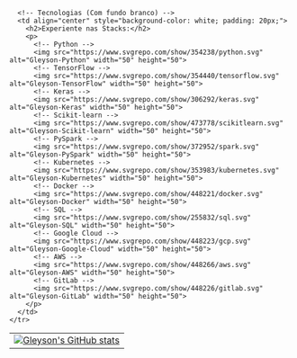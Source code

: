 <div style="overflow-x: auto;">
  <table>
    <tr>
      <!-- Estatísticas do GitHub -->
      <td align="center">
        <a href="https://github.com/anuraghazra/github-readme-stats">
          <img src="https://github-readme-stats.vercel.app/api?username=gleysonrn&show_icons=true&theme=vampire" alt="Gleyson's GitHub stats">
        </a>
      </td>

      <!-- Tecnologias (Com fundo branco) -->
      <td align="center" style="background-color: white; padding: 20px;">
        <h2>Experiente nas Stacks:</h2>
        <p>
          <!-- Python -->
          <img src="https://www.svgrepo.com/show/354238/python.svg" alt="Gleyson-Python" width="50" height="50">
          <!-- TensorFlow -->
          <img src="https://www.svgrepo.com/show/354440/tensorflow.svg" alt="Gleyson-TensorFlow" width="50" height="50">
          <!-- Keras -->
          <img src="https://www.svgrepo.com/show/306292/keras.svg" alt="Gleyson-Keras" width="50" height="50">
          <!-- Scikit-learn -->
          <img src="https://www.svgrepo.com/show/473778/scikitlearn.svg" alt="Gleyson-Scikit-learn" width="50" height="50">
          <!-- PySpark -->
          <img src="https://www.svgrepo.com/show/372952/spark.svg" alt="Gleyson-PySpark" width="50" height="50">
          <!-- Kubernetes -->
          <img src="https://www.svgrepo.com/show/353983/kubernetes.svg" alt="Gleyson-Kubernetes" width="50" height="50">
          <!-- Docker -->
          <img src="https://www.svgrepo.com/show/448221/docker.svg" alt="Gleyson-Docker" width="50" height="50">
          <!-- SQL -->
          <img src="https://www.svgrepo.com/show/255832/sql.svg" alt="Gleyson-SQL" width="50" height="50">
          <!-- Google Cloud -->
          <img src="https://www.svgrepo.com/show/448223/gcp.svg" alt="Gleyson-Google-Cloud" width="50" height="50">
          <!-- AWS -->
          <img src="https://www.svgrepo.com/show/448266/aws.svg" alt="Gleyson-AWS" width="50" height="50">
          <!-- GitLab -->
          <img src="https://www.svgrepo.com/show/448226/gitlab.svg" alt="Gleyson-GitLab" width="50" height="50">
        </p>
      </td>
    </tr>
  </table>
</div>
